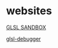 
# websites

[GLSL SANDBOX](https://glslsandbox.com)

[glsl-debugger](https://glsl-debugger.github.io)
